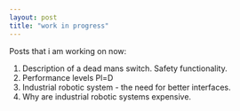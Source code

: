 ```yaml
---
layout: post
title: "work in progress"
---
```


Posts that i am working on now:

1. Description of a dead mans switch. Safety functionality.
2. Performance levels Pl=D
3. Industrial robotic system - the need for better interfaces.
4. Why are industrial robotic systems expensive. 


  
